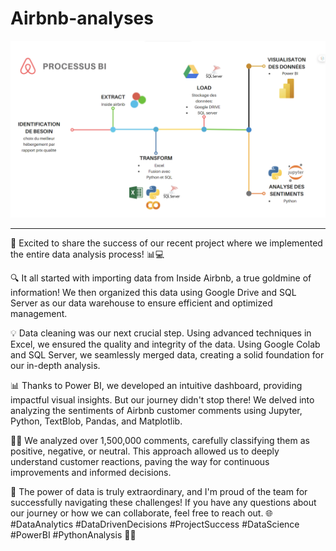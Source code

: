 # Airbnb-analyses




![Dashboard Preview](./shema.png)







---

🚀 Excited to share the success of our recent project where we implemented the entire data analysis process! 📊💻

🔍 It all started with importing data from Inside Airbnb, a true goldmine of information! We then organized this data using Google Drive and SQL Server as our data warehouse to ensure efficient and optimized management.

💡 Data cleaning was our next crucial step. Using advanced techniques in Excel, we ensured the quality and integrity of the data. Using Google Colab and SQL Server, we seamlessly merged data, creating a solid foundation for our in-depth analysis.

📊 Thanks to Power BI, we developed an intuitive dashboard, providing impactful visual insights. But our journey didn't stop there! We delved into analyzing the sentiments of Airbnb customer comments using Jupyter, Python, TextBlob, Pandas, and Matplotlib.

🕵️‍♂️ We analyzed over 1,500,000 comments, carefully classifying them as positive, negative, or neutral. This approach allowed us to deeply understand customer reactions, paving the way for continuous improvements and informed decisions.

💬 The power of data is truly extraordinary, and I'm proud of the team for successfully navigating these challenges! If you have any questions about our journey or how we can collaborate, feel free to reach out. 🌐 #DataAnalytics #DataDrivenDecisions #ProjectSuccess #DataScience #PowerBI #PythonAnalysis 🚀💡


